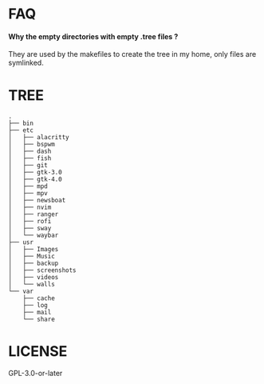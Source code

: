 FAQ
===

#### Why the empty directories with empty .tree files ?

They are used by the makefiles to create the tree in my home, only files are symlinked.

TREE
====

```
.
├── bin
├── etc
│   ├── alacritty
│   ├── bspwm
│   ├── dash
│   ├── fish
│   ├── git
│   ├── gtk-3.0
│   ├── gtk-4.0
│   ├── mpd
│   ├── mpv
│   ├── newsboat
│   ├── nvim
│   ├── ranger
│   ├── rofi
│   ├── sway
│   └── waybar
├── usr
│   ├── Images
│   ├── Music
│   ├── backup
│   ├── screenshots
│   ├── videos
│   └── walls
└── var
    ├── cache
    ├── log
    ├── mail
    └── share
```

LICENSE
=======

GPL-3.0-or-later
